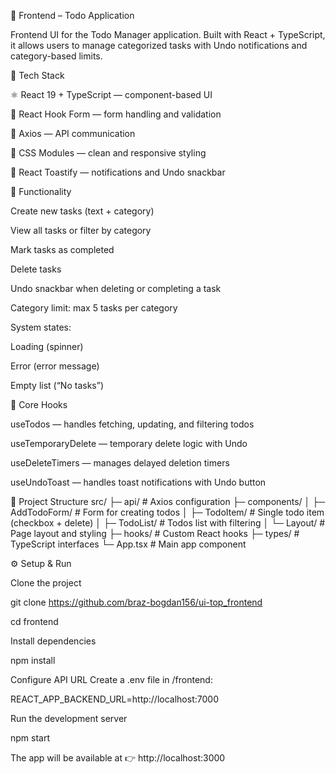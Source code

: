 📘 Frontend – Todo Application

Frontend UI for the Todo Manager application.
Built with React + TypeScript, it allows users to manage categorized tasks with Undo notifications and category-based limits.

🧩 Tech Stack

⚛️ React 19 + TypeScript — component-based UI

🧰 React Hook Form — form handling and validation

📡 Axios — API communication

🎨 CSS Modules  — clean and responsive styling

🔔 React Toastify — notifications and Undo snackbar


🚀 Functionality

Create new tasks (text + category)

View all tasks or filter by category

Mark tasks as completed

Delete tasks

Undo snackbar when deleting or completing a task

Category limit: max 5 tasks per category

System states:

Loading (spinner)

Error (error message)

Empty list (“No tasks”)

🧠 Core Hooks

useTodos — handles fetching, updating, and filtering todos

useTemporaryDelete — temporary delete logic with Undo

useDeleteTimers — manages delayed deletion timers

useUndoToast — handles toast notifications with Undo button

🚀 Project Structure
src/
├─ api/             # Axios configuration
├─ components/
│  ├─ AddTodoForm/  # Form for creating todos
│  ├─ TodoItem/     # Single todo item (checkbox + delete)
│  ├─ TodoList/     # Todos list with filtering
│  └─ Layout/       # Page layout and styling
├─ hooks/           # Custom React hooks
├─ types/           # TypeScript interfaces
└─ App.tsx          # Main app component

⚙️ Setup & Run

Clone the project

git clone https://github.com/braz-bogdan156/ui-top_frontend

cd frontend


Install dependencies

npm install


Configure API URL
Create a .env file in /frontend:

REACT_APP_BACKEND_URL=http://localhost:7000

Run the development server

npm start

The app will be available at 👉 http://localhost:3000
